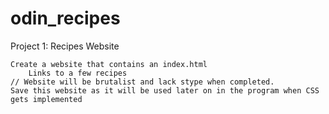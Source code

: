 # odin_recipes

Project 1: Recipes Website

    Create a website that contains an index.html
        Links to a few recipes
    // Website will be brutalist and lack stype when completed.
    Save this website as it will be used later on in the program when CSS gets implemented